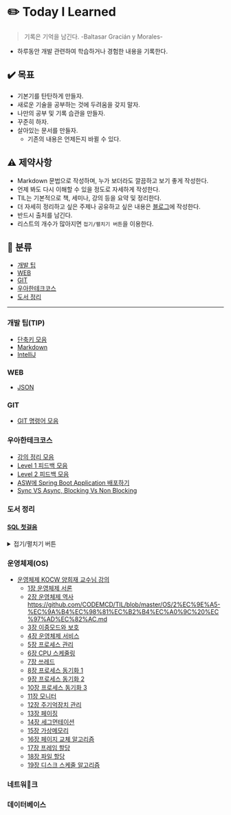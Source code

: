 # :pencil2: Today I Learned
> 기록은 기억을 남긴다. -Baltasar Gracián y Morales-

- 하루동안 개발 관련하여 학습하거나 경험한 내용을 기록한다.


## :heavy_check_mark: 목표
- 기본기를 탄탄하게 만들자.
- 새로운 기술을 공부하는 것에 두려움을 갖지 말자.
- 나만의 공부 및 기록 습관을 만들자.
- 꾸준히 하자.
- 살아있는 문서를 만들자.
  - 기존의 내용은 언제든지 바뀔 수 있다.


## :warning: 제약사항
- Markdown 문법으로 작성하며, 누가 보더라도 깔끔하고 보기 좋게 작성한다.
- 언제 봐도 다시 이해할 수 있을 정도로 자세하게 작성한다.
- TIL는 기본적으로 책, 세미나, 강의 등을 요약 및 정리한다.
- 더 자세히 정리하고 싶은 주제나 공유하고 싶은 내용은 [블로그](https://velog.io/@codemcd)에 작성한다.
- 반드시 출처를 남긴다.
- 리스트의 개수가 많아지면 `접기/펼치기 버튼`을 이용한다.


## :book: 분류
- [개발 팁](#개발-팁(tip))
- [WEB](#web)
- [GIT](#git)
- [우아한테크코스](#우아한테크코스)
- [도서 정리](#도서-정리)

---

### 개발 팁(TIP)
- [단축키 모음](https://github.com/CODEMCD/TIL/blob/master/TIP/%EB%8B%A8%EC%B6%95%ED%82%A4%20%EB%AA%A8%EC%9D%8C.md)
- [Markdown](https://github.com/CODEMCD/TIL/blob/master/TIP/Markdown.md)
- [IntelliJ](https://github.com/CODEMCD/TIL/blob/master/TIP/IntelliJ.md)


### WEB
- [JSON](https://github.com/CODEMCD/TIL/blob/master/WEB/JSON.md)


### GIT
- [GIT 명령어 모음](https://github.com/CODEMCD/TIL/blob/master/GIT/GIT%20%EB%AA%85%EB%A0%B9%EC%96%B4.md)


### 우아한테크코스
- [강의 정리 모음](https://github.com/CODEMCD/TIL/blob/master/%EC%9A%B0%EC%95%84%ED%95%9C%ED%85%8C%ED%81%AC%EC%BD%94%EC%8A%A4/%EA%B0%95%EC%9D%98%20%EC%A0%95%EB%A6%AC%20%EB%AA%A8%EC%9D%8C.md)
- [Level 1 피드백 모음](https://github.com/CODEMCD/TIL/blob/master/%EC%9A%B0%EC%95%84%ED%95%9C%ED%85%8C%ED%81%AC%EC%BD%94%EC%8A%A4/Level1%20%ED%94%BC%EB%93%9C%EB%B0%B1%20%EB%AA%A8%EC%9D%8C.md)
- [Level 2 피드백 모음](https://github.com/CODEMCD/TIL/blob/master/%EC%9A%B0%EC%95%84%ED%95%9C%ED%85%8C%ED%81%AC%EC%BD%94%EC%8A%A4/Level2%20%ED%94%BC%EB%93%9C%EB%B0%B1%20%EB%AA%A8%EC%9D%8C.md)
- [ASW에 Spring Boot Application 배포하기](https://github.com/CODEMCD/TIL/blob/master/%EC%9A%B0%EC%95%84%ED%95%9C%ED%85%8C%ED%81%AC%EC%BD%94%EC%8A%A4/AWS%EC%97%90%20Spring%20Web%20Application%20%EB%B0%B0%ED%8F%AC%ED%95%98%EA%B8%B0.md)
- [Sync VS Async, Blocking Vs Non Blocking](https://github.com/CODEMCD/TIL/blob/master/%EC%9A%B0%EC%95%84%ED%95%9C%ED%85%8C%ED%81%AC%EC%BD%94%EC%8A%A4/Sync%20VS%20Async%2CBlocking%20VS%20Non%20Blocking.md)


### 도서 정리
#### [SQL 첫걸음](http://www.kyobobook.co.kr/product/detailViewKor.laf?ejkGb=KOR&mallGb=KOR&barcode=9788968482311&orderClick=LAG&Kc=)

<details>
<summary>접기/펼치기 버튼</summary>
<div markdown="1">

- [1강 데이터베이스](https://github.com/CODEMCD/TIL/blob/master/%EB%8F%84%EC%84%9C/SQL%20%EC%B2%AB%EA%B1%B8%EC%9D%8C/1%EA%B0%95%20%EB%8D%B0%EC%9D%B4%ED%84%B0%EB%B2%A0%EC%9D%B4%EC%8A%A4.md)
- [2강 다양한 데이터베이스](https://github.com/CODEMCD/TIL/blob/master/%EB%8F%84%EC%84%9C/SQL%20%EC%B2%AB%EA%B1%B8%EC%9D%8C/2%EA%B0%95%20%EB%8B%A4%EC%96%91%ED%95%9C%20%EB%8D%B0%EC%9D%B4%ED%84%B0%EB%B2%A0%EC%9D%B4%EC%8A%A4.md)
- [3강 데이터베이스 서버](https://github.com/CODEMCD/TIL/blob/master/%EB%8F%84%EC%84%9C/SQL%20%EC%B2%AB%EA%B1%B8%EC%9D%8C/3%EA%B0%95%20%EB%8D%B0%EC%9D%B4%ED%84%B0%EB%B2%A0%EC%9D%B4%EC%8A%A4%20%EC%84%9C%EB%B2%84.md)
- [4강 Hello World 실행하기](https://github.com/CODEMCD/TIL/blob/master/%EB%8F%84%EC%84%9C/SQL%20%EC%B2%AB%EA%B1%B8%EC%9D%8C/4%EA%B0%95%20Hello%20World%20%EC%8B%A4%ED%96%89%ED%95%98%EA%B8%B0.md)
- [5강 테이블 구조 참조하기](https://github.com/CODEMCD/TIL/blob/master/%EB%8F%84%EC%84%9C/SQL%20%EC%B2%AB%EA%B1%B8%EC%9D%8C/5%EA%B0%95%20%ED%85%8C%EC%9D%B4%EB%B8%94%20%EA%B5%AC%EC%A1%B0%20%EC%B0%B8%EC%A1%B0%ED%95%98%EA%B8%B0.md)
- [6강 검색 조건 지정하기](https://github.com/CODEMCD/TIL/blob/master/%EB%8F%84%EC%84%9C/SQL%20%EC%B2%AB%EA%B1%B8%EC%9D%8C/6%EA%B0%95%20%EA%B2%80%EC%83%89%20%EC%A1%B0%EA%B1%B4%20%EC%A7%80%EC%A0%95%ED%95%98%EA%B8%B0.md)
- [7강 조건 조합하기](https://github.com/CODEMCD/TIL/blob/master/%EB%8F%84%EC%84%9C/SQL%20%EC%B2%AB%EA%B1%B8%EC%9D%8C/7%EA%B0%95%20%EC%A1%B0%EA%B1%B4%20%EC%A1%B0%ED%95%A9%ED%95%98%EA%B8%B0.md)
- [8강 패턴 매칭에 의한 검색](https://github.com/CODEMCD/TIL/blob/master/%EB%8F%84%EC%84%9C/SQL%20%EC%B2%AB%EA%B1%B8%EC%9D%8C/8%EA%B0%95%20%ED%8C%A8%ED%84%B4%20%EB%A7%A4%EC%B9%AD%EC%97%90%20%EC%9D%98%ED%95%9C%20%EA%B2%80%EC%83%89.md)

</div>
</details>


### 운영체제(OS)
- [운영체제 KOCW 양희재 교수님 강의](http://www.kocw.net/home/search/kemView.do?kemId=978503)
  - [1장 운영체제 서론](https://github.com/CODEMCD/TIL/blob/master/OS/1%EC%9E%A5-%EC%9A%B4%EC%98%81%EC%B2%B4%EC%A0%9C%20%EC%84%9C%EB%A1%A0.md)
  - [2장 운영체제 역사]()https://github.com/CODEMCD/TIL/blob/master/OS/2%EC%9E%A5-%EC%9A%B4%EC%98%81%EC%B2%B4%EC%A0%9C%20%EC%97%AD%EC%82%AC.md
  - [3장 이중모드와 보호](https://github.com/CODEMCD/TIL/blob/master/OS/3%EC%9E%A5-%EC%9D%B4%EC%A4%91%EB%AA%A8%EB%93%9C%EC%99%80%20%EB%B3%B4%ED%98%B8.md)
  - [4장 운영체제 서비스](https://github.com/CODEMCD/TIL/blob/master/OS/4%EC%9E%A5-%EC%9A%B4%EC%98%81%EC%B2%B4%EC%A0%9C%20%EC%84%9C%EB%B9%84%EC%8A%A4.md)
  - [5장 프로세스 관리](https://github.com/CODEMCD/TIL/blob/master/OS/5%EC%9E%A5-%ED%94%84%EB%A1%9C%EC%84%B8%EC%8A%A4%EA%B4%80%EB%A6%AC.md)
  - [6장 CPU 스케줄링](https://github.com/CODEMCD/TIL/blob/master/OS/6%EC%9E%A5-CPU%EC%8A%A4%EC%BC%80%EC%A4%84%EB%A7%81.md)
  - [7장 쓰레드](https://github.com/CODEMCD/TIL/blob/master/OS/7%EC%9E%A5-%EC%93%B0%EB%A0%88%EB%93%9C.md)
  - [8장 프로세스 동기화 1](https://github.com/CODEMCD/TIL/blob/master/OS/8%EC%9E%A5-%ED%94%84%EB%A1%9C%EC%84%B8%EC%8A%A4%20%EB%8F%99%EA%B8%B0%ED%99%94-1.md)
  - [9장 프로세스 동기화 2](https://github.com/CODEMCD/TIL/blob/master/OS/9%EC%9E%A5-%ED%94%84%EB%A1%9C%EC%84%B8%EC%8A%A4%20%EB%8F%99%EA%B8%B0%ED%99%94-2.md)
  - [10장 프로세스 동기화 3](https://github.com/CODEMCD/TIL/blob/master/OS/10%EC%9E%A5-%ED%94%84%EB%A1%9C%EC%84%B8%EC%8A%A4%20%EB%8F%99%EA%B8%B0%ED%99%94-3.md)
  - [11장 모니터](https://github.com/CODEMCD/TIL/blob/master/OS/11%EC%9E%A5-%EB%AA%A8%EB%8B%88%ED%84%B0.md)
  - [12장 주기억장치 관리](https://github.com/CODEMCD/TIL/blob/master/OS/12%EC%9E%A5-%EC%A3%BC%EA%B8%B0%EC%96%B5%EC%9E%A5%EC%B9%98%20%EA%B4%80%EB%A6%AC.md)
  - [13장 페이징](https://github.com/CODEMCD/TIL/blob/master/OS/13%EC%9E%A5-%ED%8E%98%EC%9D%B4%EC%A7%95.md)
  - [14장 세그먼테이션](https://github.com/CODEMCD/TIL/blob/master/OS/14%EC%9E%A5-%EC%84%B8%EA%B7%B8%EB%A8%BC%ED%85%8C%EC%9D%B4%EC%85%98.md)
  - [15장 가상메모리](https://github.com/CODEMCD/TIL/blob/master/OS/15%EC%9E%A5-%EA%B0%80%EC%83%81%EB%A9%94%EB%AA%A8%EB%A6%AC.md)
  - [16장 페이지 교체 알고리즘](https://github.com/CODEMCD/TIL/blob/master/OS/16%EC%9E%A5-%ED%8E%98%EC%9D%B4%EC%A7%80%20%EA%B5%90%EC%B2%B4%20%EC%95%8C%EA%B3%A0%EB%A6%AC%EC%A6%98.md)
  - [17장 프레임 할당](https://github.com/CODEMCD/TIL/blob/master/OS/17%EC%9E%A5-%ED%94%84%EB%A0%88%EC%9E%84%20%ED%95%A0%EB%8B%B9.md)
  - [18장 파일 할당](https://github.com/CODEMCD/TIL/blob/master/OS/18%EC%9E%A5-%ED%8C%8C%EC%9D%BC%20%ED%95%A0%EB%8B%B9.md)
  - [19장 디스크 스케줄 알고리즘](https://github.com/CODEMCD/TIL/blob/master/OS/19%EC%9E%A5-%EB%94%94%EC%8A%A4%ED%81%AC%20%EC%8A%A4%EC%BC%80%EC%A4%84%20%EC%95%8C%EA%B3%A0%EB%A6%AC%EC%A6%98.md)


### 네트워크


### 데이터베이스
